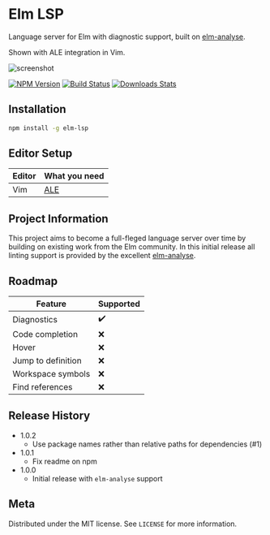 # Elm LSP
Language server for Elm with diagnostic support, built on [elm-analyse](https://github.com/stil4m/elm-analyse).

Shown with ALE integration in Vim.

![screenshot](https://user-images.githubusercontent.com/1693421/54731367-46e90580-4b64-11e9-8759-69d0f881b866.png)

[![NPM Version][npm-image]][npm-url]
[![Build Status][travis-image]][travis-url]
[![Downloads Stats][npm-downloads]][npm-url]

## Installation

```sh
npm install -g elm-lsp
```

## Editor Setup

|Editor|What you need|
|---|---|
|Vim|[ALE](https://github.com/w0rp/ale)|

## Project Information
This project aims to become a full-fleged language server over time by building on existing work from the Elm community.  In this initial release all linting support is provided by the excellent [elm-analyse](https://github.com/stil4m/elm-analyse).

## Roadmap
|Feature|Supported|
|---|---|
|Diagnostics|✔️|
|Code completion|❌|
|Hover|❌|
|Jump to definition|❌|
|Workspace symbols|❌|
|Find references|❌|

## Release History
* 1.0.2
    * Use package names rather than relative paths for dependencies (#1)
* 1.0.1
    * Fix readme on npm
* 1.0.0
    * Initial release with `elm-analyse` support

## Meta

Distributed under the MIT license. See ``LICENSE`` for more information.

<!-- Markdown link & img dfn's -->
[npm-image]: https://img.shields.io/npm/v/elm-lsp.svg?style=flat-square
[npm-url]: https://npmjs.org/package/elm-lsp
[npm-downloads]: https://img.shields.io/npm/dt/elm-lsp.svg?style=flat-square
[travis-image]: https://img.shields.io/travis/antew/elm-lsp/master.svg?style=flat-square
[travis-url]: https://travis-ci.org/antew/elm-lsp